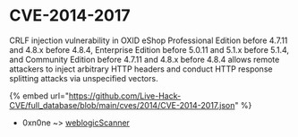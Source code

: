# CVE-2014-2017

CRLF injection vulnerability in OXID eShop Professional Edition before 4.7.11 and 4.8.x before 4.8.4, Enterprise Edition before 5.0.11 and 5.1.x before 5.1.4, and Community Edition before 4.7.11 and 4.8.x before 4.8.4 allows remote attackers to inject arbitrary HTTP headers and conduct HTTP response splitting attacks via unspecified vectors.

{% embed url="https://github.com/Live-Hack-CVE/full_database/blob/main/cves/2014/CVE-2014-2017.json" %}


* 0xn0ne ~> [weblogicScanner](https://zeste.alice-snow.ru/2014/database/cve-2014-2017/weblogicscanner-0xn0ne)
